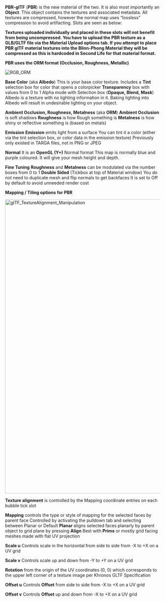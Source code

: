 **PBR-glTF** (**PBR**) is the new material of the two.
It is also most importantly an **Object**. This object contains the textures and associated metadata. All textures are compressed, however the normal map uses “lossless” compression to avoid artifacting. Slots are seen as below:

**Textures uploaded individually and placed in these slots will not benefit from being uncompressed. You have to upload the PBR texture as a GLB/GLTF file via the Material Upload options tab. If you attempt to place PBR glTF material textures into the Blinn-Phong Material they will be compressed as this is hardcoded in Second Life for that material format.**

**PBR uses the ORM format (Occlusion, Roughness, Metallic)**

![RGB_ORM](https://github.com/tobiasthemole/content-dev/assets/137837207/194b4b48-88c5-463b-83d6-efe1a111e6df)

**Base Color** (aka **Albedo**)
This is your base color texture.
Includes a **Tint** selection box for color that opens a colorpicker
**Transparency** box with values from 0 to 1
Alpha mode with Selection box (**Opaque, Blend, Mask**)
Albedo is a texture with no lighting information in it.
Baking lighting into Albedo will result in undesirable lighting on your object.

**Ambient Occlusion, Roughness, Metalness** (aka **ORM**)
**Ambient Occlusion** is soft shadows
**Roughness** is how Rough something is
**Metalness** is how shiny or reflective something is (based on metals)

**Emission**
**Emission** emits light from a surface
You can tint it a color (either via the tint selection box, or color data in the emission texture)
Previously only existed in TARGA files, not in PNG or JPEG

**Normal**
It is an **OpenGL (Y+)** Normal format
This map is normally blue and purple coloured. It will give your mesh height and depth.

**Fine Tuning**
**Roughness** and **Metalness** can be modulated via the number boxes from 0 to 1
**Double Sided** (Tickbox at top of Material window)
You do not need to duplicate mesh and flip normals to get backfaces
It is set to Off by default to avoid unneeded render cost

**Mapping / Tiling options for PBR**

<img width="955" alt="glTF_TextureAlignment_Manipulation" src="https://github.com/tobiasthemole/content-dev/assets/137837207/2e1a8308-6b56-401c-8cc2-7819d8aa5335">

**Texture alignment** is controlled by the Mapping coordinate entries on each bubble tick slot

**Mapping** controls the type or style of mapping for the selected faces by parent face
Controlled by activating the pulldown tab and selecting between Planar or Default
**Planar** aligns selected faces planarly by parent object to grid plane by pressing **Align**
Best with **Prims** or mostly grid facing meshes made with flat UV projection

**Scale u** Controls scale in the horizontal from side to side from -X to +X on a UV grid

**Scale v** Controls scale up and down from -Y to +Y on a UV grid

**Rotation** from the origin of the UV coordinates (0, 0) which corresponds to the upper left corner of a texture image per Khronos GLTF Specification

**Offset u** Controls **Offset** from side to side from -X to +X on a UV grid

**Offset v** Controls **Offset** up and down from -X to +X on a UV grid
